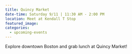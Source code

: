 ```yaml
---
title: Quincy Market
date-time: Saturday 9/11 | 11:30 AM - 2:00 PM
location: Meet at Kendall T Stop
featured_image:
categories:
  - upcoming-events
---
```

Explore downtown Boston and grab lunch at Quincy Market\!
